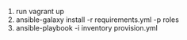 1) run vagrant up
2) ansible-galaxy install -r requirements.yml -p roles
3) ansible-playbook -i inventory provision.yml